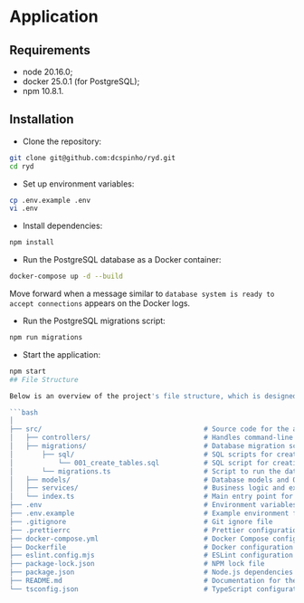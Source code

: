 # Application
## Requirements

- node 20.16.0;
- docker 25.0.1 (for PostgreSQL);
- npm 10.8.1.

## Installation

- Clone the repository:

```bash
git clone git@github.com:dcspinho/ryd.git
cd ryd
```

- Set up environment variables:

```bash
cp .env.example .env
vi .env
```

- Install dependencies:

```bash
npm install
```

- Run the PostgreSQL database as a Docker container:

```bash
docker-compose up -d --build
```

Move forward when a message similar to `database system is ready to accept connections` appears on the Docker logs.

- Run the PostgreSQL migrations script:

```bash
npm run migrations
```

- Start the application:

```bash
npm start
## File Structure

Below is an overview of the project's file structure, which is designed to separate concerns and organize the application logically:

```bash
│
├── src/                                        # Source code for the application
│   ├── controllers/                            # Handles command-line input and calls services
│   ├── migrations/                             # Database migration scripts
│       ├── sql/                                # SQL scripts for creating/updating database schema
│           └── 001_create_tables.sql           # SQL script for creating the necessary database tables
│       └── migrations.ts                       # Script to run the database migrations
│   ├── models/                                 # Database models and ORM configurations
│   ├── services/                               # Business logic and external API interactions
│   └── index.ts                                # Main entry point for the command-line application
├── .env                                        # Environment variables for database and API keys
├── .env.example                                # Example environment file
├── .gitignore                                  # Git ignore file
├── .prettierrc                                 # Prettier configuration file
├── docker-compose.yml                          # Docker Compose configuration
├── Dockerfile                                  # Docker configuration
├── eslint.config.mjs                           # ESLint configuration file
├── package-lock.json                           # NPM lock file
├── package.json                                # Node.js dependencies and scripts
├── README.md                                   # Documentation for the project
└── tsconfig.json                               # TypeScript configuration file
```
